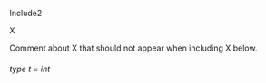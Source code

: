 Include2

X

Comment   about   X   that   should   not   appear   when   including   X   below. 



######  type       t      =   int          



